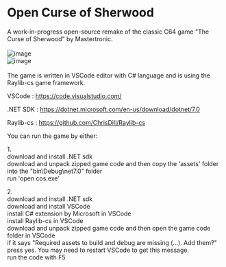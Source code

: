 # Open Curse of Sherwood

A work-in-progress open-source remake of the classic C64 game "The Curse of Sherwood" by Mastertronic.
<br/>
<br/>
![image](https://user-images.githubusercontent.com/72857208/231353591-fd998577-1035-4faa-9596-f04f841b4231.png)
<br/>
![image](https://user-images.githubusercontent.com/72857208/235152693-f009e7f5-d47f-4de5-8d24-e82fb1c7724c.png)
<br/>
<br/>
The game is written in VSCode editor with C# language and is using the Raylib-cs game framework.

VSCode       : https://code.visualstudio.com/

.NET SDK     : https://dotnet.microsoft.com/en-us/download/dotnet/7.0

Raylib-cs    : https://github.com/ChrisDill/Raylib-cs

You can run the game by either:

1.\
download and install .NET sdk
<br/>
download and unpack zipped game code and then copy the 'assets' folder into the "bin\Debug\net7.0" folder
<br/>
run 'open cos.exe'

2.\
download and install .NET sdk
<br/>
download and install VSCode
<br/>
install C# extension by Microsoft in VSCode
<br/>
install Raylib-cs in VSCode
<br/>
download and unpack zipped game code and then open the game code folder in VSCode
<br/>
if it says "Required assets to build and debug are missing (...). Add them?" press yes. You may need to restart VSCode to get this message.
<br/>
run the code with F5
